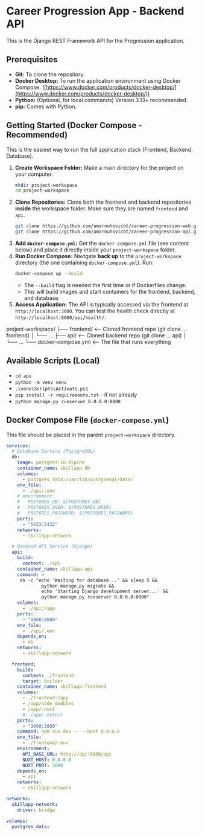 # Career Progression App - Backend API

This is the Django REST Framework API for the Progression application.

## Prerequisites

* **Git:** To clone the repository.
* **Docker Desktop:** To run the application environment using Docker Compose. ([https://www.docker.com/products/docker-desktop/](https://www.docker.com/products/docker-desktop/))
* **Python:** (Optional, for local commands) Version 3.13+ recommended.
* **pip:** Comes with Python.

## Getting Started (Docker Compose - Recommended)

This is the easiest way to run the full application stack (Frontend, Backend, Database).

1.  **Create Workspace Folder:** Make a main directory for the project on your computer.
    ```bash
    mkdir project-workspace
    cd project-workspace
    ```
2.  **Clone Repositories:** Clone both the frontend and backend repositories **inside** the workspace folder. Make sure they are named `frontend` and `api`.
    ```bash
    git clone https://github.com/amarnuhovicbt/career-progression-web.git frontend
    git clone https://github.com/amarnuhovicbt/career-progression-api.git api
    ```
3.  **Add `docker-compose.yml`:** Get the `docker-compose.yml` file (see content below) and place it directly inside your `project-workspace` folder.
4.  **Run Docker Compose:** Navigate **back up** to the `project-workspace` directory (the one containing `docker-compose.yml`). Run:
    ```bash
    docker-compose up --build
    ```
    * The `--build` flag is needed the first time or if Dockerfiles change.
    * This will build images and start containers for the frontend, backend, and database.
5.  **Access Application:** The API is typically accessed via the frontend at `http://localhost:3000`. You can test the health check directly at `http://localhost:8000/api/health/`.


project-workspace/
├── frontend/            <-- Cloned frontend repo (git clone ... frontend)
│   └── ...
├── api/                 <-- Cloned backend repo (git clone ... api)
│   └── ...
└── docker-compose.yml   <-- The file that runs everything

## Available Scripts (Local)

* `cd api`
* `python -m venv venv`
* `.\venv\Scripts\Activate.ps1`
* `pip install -r requirements.txt` - if not already
* `python manage.py runserver 0.0.0.0:8000`

## Docker Compose File (`docker-compose.yml`)

This file should be placed in the parent `project-workspace` directory.

```yaml
services:
  # Database Service (PostgreSQL)
  db:
    image: postgres:16-alpine
    container_name: skillapp-db
    volumes:
      - postgres_data:/var/lib/postgresql/data/
    env_file:
      - ./api/.env
    # environment:
    #   POSTGRES_DB: ${POSTGRES_DB}
    #   POSTGRES_USER: ${POSTGRES_USER}
    #   POSTGRES_PASSWORD: ${POSTGRES_PASSWORD}
    ports:
      - "5433:5432" 
    networks:
      - skillapp-network

  # Backend API Service (Django)
  api:
    build:
      context: ./api 
    container_name: skillapp-api
    command: > 
     sh -c "echo 'Waiting for database...' && sleep 5 &&
             python manage.py migrate &&
             echo 'Starting Django development server...' &&
             python manage.py runserver 0.0.0.0:8000"
    volumes:
      - ./api:/app 
    ports:
      - "8000:8000" 
    env_file:
      - ./api/.env 
    depends_on:
      - db 
    networks:
      - skillapp-network

  frontend:
    build:
      context: ./frontend
      target: builder 
    container_name: skillapp-frontend
    volumes:
      - ./frontend:/app
      - /app/node_modules
      - /app/.nuxt
      #- /app/.output
    ports:
      - "3000:3000"
    command: npm run dev -- --host 0.0.0.0
    env_file:
      - ./frontend/.env
    environment:
      API_BASE_URL: http://api:8000/api
      NUXT_HOST: 0.0.0.0
      NUXT_PORT: 3000
    depends_on:
      - api
    networks:
      - skillapp-network

networks:
  skillapp-network:
    driver: bridge

volumes:
  postgres_data: